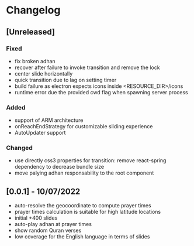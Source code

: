 # Changelog

## [Unreleased]

### Fixed

- fix broken adhan
- recover after failure to invoke transition and remove the lock
- center slide horizontally
- quick transition due to lag on setting timer
- build failure as electron expects icons inside <RESOURCE_DIR>/icons
- runtime error due the provided cwd flag when spawning server process

### Added

- support of ARM architecture
- onReachEndStrategy for customizable sliding experience
- AutoUpdater support

### Changed

- use directly css3 properties for transition: remove react-spring dependency to decrease bundle size
- move palying adhan responsability to the root component

## [0.0.1] - 10/07/2022

- auto-resolve the geocoordinate to compute prayer times
- prayer times calculation is suitable for high latitude locations
- initial +400 slides
- auto-play adhan at prayer times
- show random Quran verses
- low coverage for the English language in terms of slides
